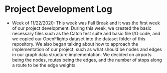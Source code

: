 # Project Development Log

- Week of 11/22/2020:
This week was Fall Break and it was the first week of our project development. During this week, we created the basic necessary files such as the Catch test suite and basic file I/O code, and we copied our OpenFlights dataset into the dataset folder of this repository. We also began talking about how to approach the implementation of our project, such as what should be nodes and edges in our graph data structure implementation. We decided on airports being the nodes, routes being the edges, and the number of stops along a route to be the edge weights. 